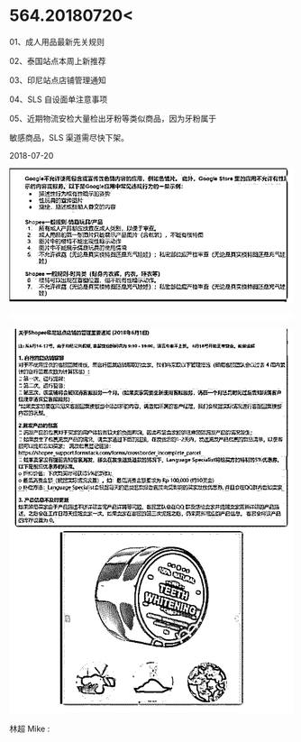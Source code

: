 # 564.20180720<

01、成人用品最新先关规则

02、泰国站点本周上新推荐

03、印尼站点店铺管理通知

04、SLS 自设面单注意事项

05、近期物流安检大量检出牙粉等类似商品，因为牙粉属于

敏感商品，SLS 渠道需尽快下架。

2018-07-20

![image](img/Image_104.png)

![image](img/Image_105.png)

![image](img/Image_106.png)

林超 Mike :